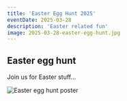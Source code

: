 ```yaml
---
title: 'Easter Egg Hunt 2025'
eventDate: 2025-03-28
description: 'Easter related fun'
image: 2025-03-28-easter-egg-hunt.jpg
---
```


## Easter egg hunt

Join us for Easter stuff...

![Easter egg hunt poster](@assets/images/2025-03-28-easter-egg-hunt.jpg)
